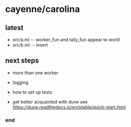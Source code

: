 # cayenne/carolina

## latest

 - src/a.ml -- worker_fun and tally_fun appear to work!
 - src/b.ml -- insert 

## next steps

 - more than one worker

 - logging
 - how to set up tests
 - get better acquainted with dune see https://dune.readthedocs.io/en/stable/quick-start.html



### end

